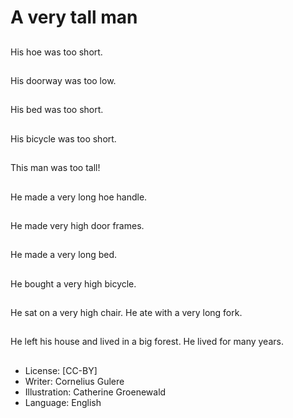 # A very tall man

##
His hoe was too short.

##
His doorway was too
low.

##
His bed was too short.

##
His bicycle was too
short.

##
This man was too tall!

##
He made a very long
hoe handle.

##
He made very high door
frames.

##
He made a very long
bed.

##
He bought a very high
bicycle.

##
He sat on a very high
chair.
He ate with a very long
fork.

##
He left his house and
lived in a big forest.
He lived for many
years.

##
* License: [CC-BY]
* Writer: Cornelius Gulere
* Illustration: Catherine Groenewald
* Language: English
